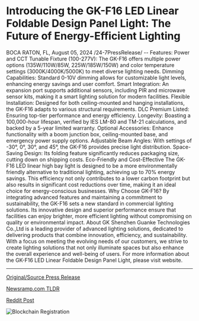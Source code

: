 # Introducing the GK-F16 LED Linear Foldable Design Panel Light: The Future of Energy-Efficient Lighting

BOCA RATON, FL, August 05, 2024 /24-7PressRelease/ --   Features:  Power and CCT Tunable Fixture (100-277V): The GK-F16 offers multiple power options (135W/110W/85W, 225W/185W/150W) and color temperature settings (3000K/4000K/5000K) to meet diverse lighting needs. Dimming Capabilities: Standard 0-10V dimming allows for customizable light levels, enhancing energy savings and user comfort. Smart Integration: An expansion port supports additional sensors, including PIR and microwave sensor kits, making it a smart lighting solution for modern facilities. Flexible Installation: Designed for both ceiling-mounted and hanging installations, the GK-F16 adapts to various structural requirements. DLC Premium Listed: Ensuring top-tier performance and energy efficiency. Longevity: Boasting a 100,000-hour lifespan, verified by IES LM-80 and TM-21 calculations, and backed by a 5-year limited warranty. Optional Accessories: Enhance functionality with a boom junction box, ceiling-mounted base, and emergency power supply options. Adjustable Beam Angles: With settings of -30°, 0°, 30°, and 45°, the GK-F16 provides precise light distribution. Space-Saving Design: Its folding feature significantly reduces packaging size, cutting down on shipping costs. Eco-Friendly and Cost-Effective  The GK-F16 LED linear high bay light is designed to be a more environmentally friendly alternative to traditional lighting, achieving up to 70% energy savings. This efficiency not only contributes to a lower carbon footprint but also results in significant cost reductions over time, making it an ideal choice for energy-conscious businesses.  Why Choose GK-F16?  By integrating advanced features and maintaining a commitment to sustainability, the GK-F16 sets a new standard in commercial lighting solutions. Its innovative design and superior performance ensure that facilities can enjoy brighter, more efficient lighting without compromising on quality or environmental impact.  About GK  Shenzhen Guanke Technologies Co.,Ltd is a leading provider of advanced lighting solutions, dedicated to delivering products that combine innovation, efficiency, and sustainability. With a focus on meeting the evolving needs of our customers, we strive to create lighting solutions that not only illuminate spaces but also enhance the overall experience and well-being of users.  For more information about the GK-F16 LED Linear Foldable Design Panel Light, please visit website. 

---

[Original/Source Press Release](https://www.24-7pressrelease.com/press-release/513124/introducing-the-gk-f16-led-linear-foldable-design-panel-light-the-future-of-energy-efficient-lighting)
                    

[Newsramp.com TLDR](None) 



[Reddit Post](https://www.reddit.com/r/technology_press/comments/1ekhkh4/shenzhen_guanke_technologies_coltd_introduces/) 



![Blockchain Registration](https://cdn.newsramp.app/24-7PressRelease/qrcode/248/5/kiteX30_.webp)